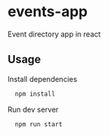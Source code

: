 
# events-app

Event directory app in react




## Usage

Install dependencies
```javascript
  npm install
```

Run dev server
```javascript
  npm run start
```

